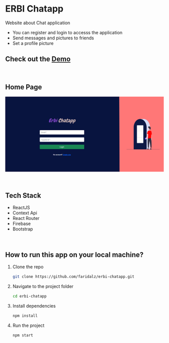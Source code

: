 # ERBI Chatapp

Website about Chat application
- You can register and login to accesss the application
- Send messages and pictures to friends
- Set a profile picture
  
 ## Check out the [Demo](https://erbi-chatapp.vercel.app/)

  <br>

## Home Page

![ERBI Chatapp](https://raw.githubusercontent.com/faridalz/erbi-chatapp/master/public/Screenshot%202022-11-20%20153252.png)

<br>

## Tech Stack
- ReactJS
- Context Api
- React Router
- Firebase
- Bootstrap

<br>

## How to run this app on your local machine?

1. Clone the repo
   ```sh
   git clone https://github.com/faridalz/erbi-chatapp.git
   ```
2. Navigate to the project folder

   ```sh
   cd erbi-chatapp
   ```

3. Install dependencies
   ```sh
   npm install
   ```

4. Run the project
   ```sh
   npm start
   ```
